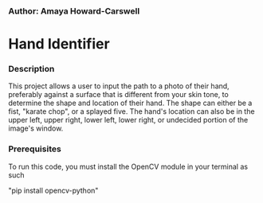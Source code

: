 
<h3>Author: Amaya Howard-Carswell</h3>


<h1><b>Hand Identifier</b></h1>

<h3>Description</h3>
<p>This project allows a user to input the path to a photo of their hand, preferably against a surface that is different
from your skin tone, to determine the shape and location of their hand. The shape can either be a fist, "karate chop", or
a splayed five. The hand's location can also be in the upper left, upper right, lower left, lower right, or undecided
portion of the image's window.</p>

<h3>Prerequisites</h3>
<p>To run this code, you must install the OpenCV module in your terminal as such

"pip install opencv-python"</p>
